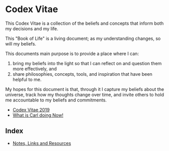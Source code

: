 # Codex Vitae
This Codex Vitae is a collection of the beliefs and concepts that inform both my decisions and my life.

This "Book of Life" is a living document; as my understanding changes, so will my beliefs.

This documents main purpose is to provide a place where I can:
  1. bring my beliefs into the light so that I can reflect on and question them more effectively, and
  2. share philosophies, concepts, tools, and inspiration that have been helpful to me.

My hopes for this document is that, through it I capture my beliefs about the universe, track how my thoughts change over time, and invite others to hold me accountable to my beliefs and commitments.

- [Codex Vitae 2019](codex_vitae_2019.md)
- [What is Carl doing Now!](now.md)

## Index
- [Notes, Links and Resources](notes_links_resources.md)
